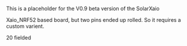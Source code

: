 This is a placeholder for the V0.9 beta version of the SolarXaio

Xaio_NRF52 based board, but two pins ended up rolled. So it requires a custom varient.

20 fielded
